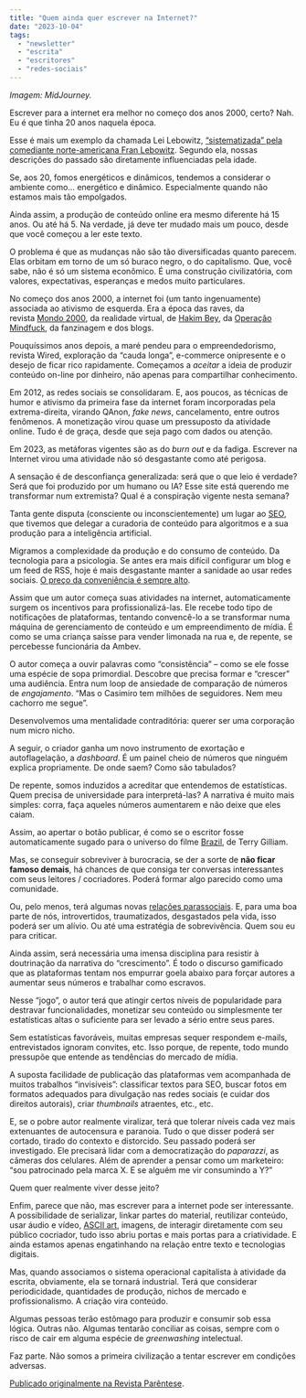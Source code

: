 ```yaml
---
title: "Quem ainda quer escrever na Internet?"
date: "2023-10-04"
tags: 
  - "newsletter"
  - "escrita"
  - "escritores"
  - "redes-sociais"
---
```


_Imagem: MidJourney._

Escrever para a internet era melhor no começo dos anos 2000, certo? Nah. Eu é que tinha 20 anos naquela época.

Esse é mais um exemplo da chamada Lei Lebowitz, [“sistematizada” pela comediante norte-americana Fran Lebowitz](https://www.youtube.com/watch?v=_nHmgJn-hLo). Segundo ela, nossas descrições do passado são diretamente influenciadas pela idade.

Se, aos 20, fomos energéticos e dinâmicos, tendemos a considerar o ambiente como… energético e dinâmico. Especialmente quando não estamos mais tão empolgados.

Ainda assim, a produção de conteúdo online era mesmo diferente há 15 anos. Ou até há 5. Na verdade, já deve ter mudado mais um pouco, desde que você começou a ler este texto.

O problema é que as mudanças não são tão diversificadas quanto parecem. Elas orbitam em torno de um só buraco negro, o do capitalismo. Que, você sabe, não é só um sistema econômico. É uma construção civilizatória, com valores, expectativas, esperanças e medos muito particulares.

No começo dos anos 2000, a internet foi (um tanto ingenuamente) associada ao ativismo de esquerda. Era a época das raves, da revista [Mondo 2000](https://pt.wikipedia.org/wiki/Mondo2000), da realidade virtual, de [Hakim Bey](https://pt.wikipedia.org/wiki/Peter_Lamborn_Wilson), da [Operação Mindfuck](https://discordia.fandom.com/wiki/Operation_Mindfuck), da fanzinagem e dos blogs.

Pouquíssimos anos depois, a maré pendeu para o empreendedorismo, revista Wired, exploração da “cauda longa”, e-commerce onipresente e o desejo de ficar rico rapidamente. Começamos a _aceitar_ a ideia de produzir conteúdo on-line por dinheiro, não apenas para compartilhar conhecimento.

Em 2012, as redes sociais se consolidaram. E, aos poucos, as técnicas de humor e ativismo da primeira fase da internet foram incorporadas pela extrema-direita, virando QAnon, _fake news_, cancelamento, entre outros fenômenos. A monetização virou quase um pressuposto da atividade online. Tudo é de graça, desde que seja pago com dados ou atenção.

Em 2023, as metáforas vigentes são as do _burn out_ e da fadiga. Escrever na Internet virou uma atividade não só desgastante como até perigosa.

A sensação é de desconfiança generalizada: será que o que leio é verdade? Será que foi produzido por um humano ou IA? Esse site está querendo me transformar num extremista? Qual é a conspiração vigente nesta semana?

Tanta gente disputa (consciente ou inconscientemente) um lugar ao [SEO](https://en.wikipedia.org/wiki/Search_engine_optimization), que tivemos que delegar a curadoria de conteúdo para algoritmos e a sua produção para a inteligência artificial.

Migramos a complexidade da produção e do consumo de conteúdo. Da tecnologia para a psicologia. Se antes era mais difícil configurar um blog e um feed de RSS, hoje é mais desgastante manter a sanidade ao usar redes sociais. [O preço da conveniência é sempre alto](https://eduf.me/mumias-da-conveniencia/).

Assim que um autor começa suas atividades na internet, automaticamente surgem os incentivos para profissionalizá-las. Ele recebe todo tipo de notificações de plataformas, tentando convencê-lo a se transformar numa máquina de gerenciamento de conteúdo e um empreendimento de mídia. É como se uma criança saísse para vender limonada na rua e, de repente, se percebesse funcionária da Ambev.

O autor começa a ouvir palavras como “consistência” – como se ele fosse uma espécie de sopa primordial. Descobre que precisa formar e “crescer” uma audiência. Entra num loop de ansiedade de comparação de números de _engajamento_. “Mas o Casimiro tem milhões de seguidores. Nem meu cachorro me segue”.

Desenvolvemos uma mentalidade contraditória: querer ser uma corporação num micro nicho.

A seguir, o criador ganha um novo instrumento de exortação e autoflagelação, a _dashboard_. É um painel cheio de números que ninguém explica propriamente. De onde saem? Como são tabulados?

De repente, somos induzidos a acreditar que entendemos de estatísticas. Quem precisa de universidade para interpretá-las? A narrativa é muito mais simples: corra, faça aqueles números aumentarem e não deixe que eles caiam.

Assim, ao apertar o botão publicar, é como se o escritor fosse automaticamente sugado para o universo do filme [Brazil](https://pt.wikipedia.org/wiki/Brazil_(filme_de_1985)), de Terry Gilliam.

Mas, se conseguir sobreviver à burocracia, se der a sorte de **não ficar famoso demais**, há chances de que consiga ter conversas interessantes com seus leitores / cocriadores. Poderá formar algo parecido como uma comunidade.

Ou, pelo menos, terá algumas novas [relações parassociais](https://pt.wikipedia.org/wiki/Intera%C3%A7%C3%A3o_parassocial). E, para uma boa parte de nós, introvertidos, traumatizados, desgastados pela vida, isso poderá ser um alívio. Ou até uma estratégia de sobrevivência. Quem sou eu para criticar.

Ainda assim, será necessária uma imensa disciplina para resistir à doutrinação da narrativa do “crescimento”. É todo o discurso gamificado que as plataformas tentam nos empurrar goela abaixo para forçar autores a aumentar seus números e trabalhar como escravos.

Nesse “jogo”, o autor terá que atingir certos níveis de popularidade para destravar funcionalidades, monetizar seu conteúdo ou simplesmente ter estatísticas altas o suficiente para ser levado a sério entre seus pares.

Sem estatísticas favoráveis, muitas empresas sequer respondem e-mails, entrevistados ignoram convites, etc. Isso porque, de repente, todo mundo pressupõe que entende as tendências do mercado de mídia.

A suposta facilidade de publicação das plataformas vem acompanhada de muitos trabalhos “invisíveis”: classificar textos para SEO, buscar fotos em formatos adequados para divulgação nas redes sociais (e cuidar dos direitos autorais), criar _thumbnails_ atraentes, etc., etc.

E, se o pobre autor realmente viralizar, terá que tolerar níveis cada vez mais extenuantes de autocensura e paranoia. Tudo o que disser poderá ser cortado, tirado do contexto e distorcido. Seu passado poderá ser investigado. Ele precisará lidar com a democratização do _paparazzi_, as câmeras dos celulares. Além de aprender a pensar como um marketeiro: “sou patrocinado pela marca X. E se alguém me vir consumindo a Y?”

Quem quer realmente viver desse jeito?

Enfim, parece que não, mas escrever para a internet pode ser interessante. A possibilidade de serializar, linkar partes do material, reutilizar conteúdo, usar áudio e vídeo, [ASCII art](https://www.asciiart.eu/), imagens, de interagir diretamente com seu público cocriador, tudo isso abriu portas e mais portas para a criatividade. E ainda estamos apenas engatinhando na relação entre texto e tecnologias digitais.

Mas, quando associamos o sistema operacional capitalista à atividade da escrita, obviamente, ela se tornará industrial. Terá que considerar periodicidade, quantidades de produção, nichos de mercado e profissionalismo. A criação vira conteúdo.

Algumas pessoas terão estômago para produzir e consumir sob essa lógica. Outras não. Algumas tentarão conciliar as coisas, sempre com o risco de cair em alguma espécie de _greenwashing_ intelectual.

Faz parte. Não somos a primeira civilização a tentar escrever em condições adversas.

[Publicado originalmente na Revista Parêntese](https://www.matinaljornalismo.com.br/parentese/).
